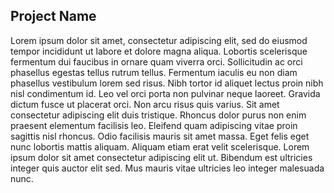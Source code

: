 ## Project Name

Lorem ipsum dolor sit amet, consectetur adipiscing elit, sed do eiusmod tempor incididunt ut labore et dolore magna aliqua. Lobortis scelerisque fermentum dui faucibus in ornare quam viverra orci. Sollicitudin ac orci phasellus egestas tellus rutrum tellus. Fermentum iaculis eu non diam phasellus vestibulum lorem sed risus. Nibh tortor id aliquet lectus proin nibh nisl condimentum id. Leo vel orci porta non pulvinar neque laoreet. Gravida dictum fusce ut placerat orci. Non arcu risus quis varius. Sit amet consectetur adipiscing elit duis tristique. Rhoncus dolor purus non enim praesent elementum facilisis leo. Eleifend quam adipiscing vitae proin sagittis nisl rhoncus. Odio facilisis mauris sit amet massa. Eget felis eget nunc lobortis mattis aliquam. Aliquam etiam erat velit scelerisque. Lorem ipsum dolor sit amet consectetur adipiscing elit ut. Bibendum est ultricies integer quis auctor elit sed. Mus mauris vitae ultricies leo integer malesuada nunc.
